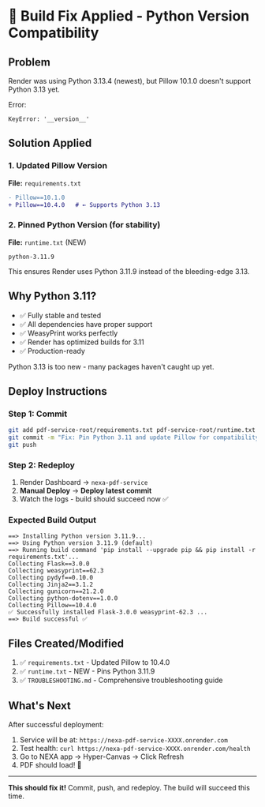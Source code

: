 # 🔧 Build Fix Applied - Python Version Compatibility

## Problem

Render was using Python 3.13.4 (newest), but Pillow 10.1.0 doesn't support Python 3.13 yet.

Error:
```
KeyError: '__version__'
```

## Solution Applied

### 1. Updated Pillow Version
**File:** `requirements.txt`
```diff
- Pillow==10.1.0
+ Pillow==10.4.0   # ← Supports Python 3.13
```

### 2. Pinned Python Version (for stability)
**File:** `runtime.txt` (NEW)
```
python-3.11.9
```

This ensures Render uses Python 3.11.9 instead of the bleeding-edge 3.13.

## Why Python 3.11?

- ✅ Fully stable and tested
- ✅ All dependencies have proper support
- ✅ WeasyPrint works perfectly
- ✅ Render has optimized builds for 3.11
- ✅ Production-ready

Python 3.13 is too new - many packages haven't caught up yet.

## Deploy Instructions

### Step 1: Commit
```bash
git add pdf-service-root/requirements.txt pdf-service-root/runtime.txt
git commit -m "Fix: Pin Python 3.11 and update Pillow for compatibility"
git push
```

### Step 2: Redeploy
1. Render Dashboard → `nexa-pdf-service`
2. **Manual Deploy** → **Deploy latest commit**
3. Watch the logs - build should succeed now ✅

### Expected Build Output
```
==> Installing Python version 3.11.9...
==> Using Python version 3.11.9 (default)
==> Running build command 'pip install --upgrade pip && pip install -r requirements.txt'...
Collecting Flask==3.0.0
Collecting weasyprint==62.3
Collecting pydyf==0.10.0
Collecting Jinja2==3.1.2
Collecting gunicorn==21.2.0
Collecting python-dotenv==1.0.0
Collecting Pillow==10.4.0
✅ Successfully installed Flask-3.0.0 weasyprint-62.3 ...
==> Build successful ✅
```

## Files Created/Modified

1. ✅ `requirements.txt` - Updated Pillow to 10.4.0
2. ✅ `runtime.txt` - NEW - Pins Python 3.11.9
3. ✅ `TROUBLESHOOTING.md` - Comprehensive troubleshooting guide

## What's Next

After successful deployment:
1. Service will be at: `https://nexa-pdf-service-XXXX.onrender.com`
2. Test health: `curl https://nexa-pdf-service-XXXX.onrender.com/health`
3. Go to NEXA app → Hyper-Canvas → Click Refresh
4. PDF should load! 🎉

---

**This should fix it!** Commit, push, and redeploy. The build will succeed this time.
